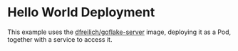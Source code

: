 # Hello World Deployment

This example uses the [dfreilich/goflake-server](https://hub.docker.com/r/dfreilich/goflake-server) image, deploying it as a Pod, together with a service to access it. 

